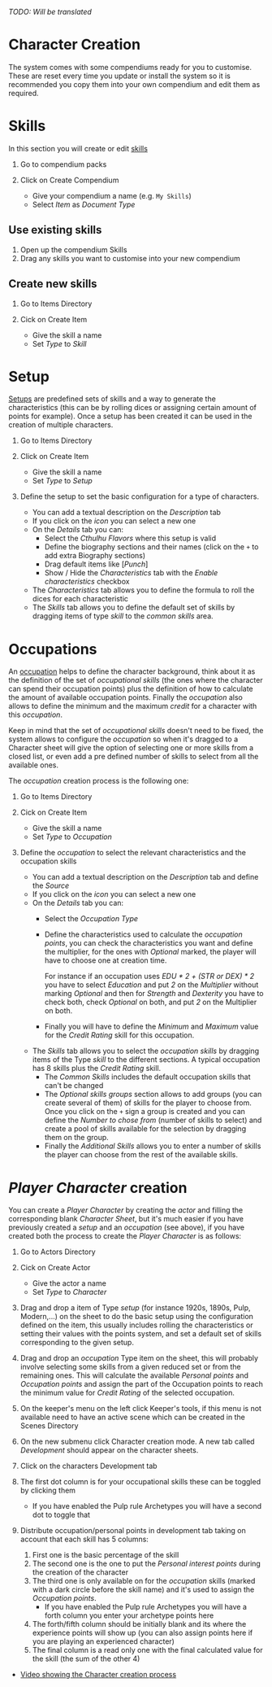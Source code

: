 *TODO: Will be translated*

# Character Creation

The system comes with some compendiums ready for you to customise. These are reset every time you update or install the system so it is recommended you copy them into your own compendium and edit them as required.

# Skills

In this section you will create or edit [skills](item_skill.md)

1. Go to compendium packs
2. Click on Create Compendium

    - Give your compendium a name (e.g. `My Skills`)
    - Select _Item_ as _Document Type_

## Use existing skills

1. Open up the compendium Skills
2. Drag any skills you want to customise into your new compendium

## Create new skills

1. Go to Items Directory
2. Cick on Create Item

    - Give the skill a name
    - Set _Type_ to _Skill_

# Setup

[Setups](item_setup.md) are predefined sets of skills and a way to generate the characteristics (this can be by rolling dices or assigning certain amount of points for example). Once a setup has been created it can be used in the creation of multiple characters.

1. Go to Items Directory
2. Click on Create Item

    - Give the skill a name
    - Set _Type_ to _Setup_

3. Define the setup to set the basic configuration for a type of characters.
    - You can add a textual description on the _Description_ tab
    - If you click on the _icon_ you can select a new one
    - On the _Details_ tab you can:
        - Select the _Cthulhu Flavors_ where this setup is valid
        - Define the biography sections and their names (click on the `+` to add extra Biography sections)
        - Drag default items like [_Punch_]
        - Show / Hide the _Characteristics_ tab with the _Enable characteristics_ checkbox
    - The _Characteristics_ tab allows you to define the formula to roll the dices for each characteristic
    - The _Skills_ tab allows you to define the default set of skills by dragging items of type _skill_ to the _common skills_ area.

# Occupations

An [occupation](item_occupation.md) helps to define the character background, think about it as the definition of the set of _occupational skills_ (the ones where the character can spend their occupation points) plus the definition of how to calculate the amount of available occupation points. Finally the _occupation_ also allows to define the minimum and the maximum _credit_ for a character with this _occupation_.

Keep in mind that the set of _occupational skills_ doesn't need to be fixed, the system allows to configure the _occupation_ so when it's dragged to a Character sheet will give the option of selecting one or more skills from a closed list, or even add a pre defined number of skills to select from all the available ones.

The _occupation_ creation process is the following one:

1. Go to Items Directory
2. Cick on Create Item

    - Give the skill a name
    - Set _Type_ to _Occupation_

3. Define the _occupation_ to select the relevant characteristics and the occupation skills
    - You can add a textual description on the _Description_ tab and define the _Source_
    - If you click on the _icon_ you can select a new one
    - On the _Details_ tab you can:
        - Select the _Occupation Type_
        - Define the characteristics used to calculate the _occupation points_, you can check the characteristics you want and define the multiplier, for the ones with _Optional_ marked, the player will have to choose one at creation time.

            For instance if an occupation uses _EDU * 2 + (STR or DEX) * 2_ you have to select _Education_ and put _2_ on the _Multiplier_ without marking _Optional_ and then for _Strength_ and _Dexterity_ you have to check both, check _Optional_ on both, and put _2_ on the Multiplier on both.

        - Finally you will have to define the _Minimum_ and _Maximum_ value for the _Credit Rating_ skill for this occupation.
    - The _Skills_ tab allows you to select the _occupation skills_ by dragging items of the Type _skill_ to the different sections. A typical occupation has 8 skills plus the _Credit Rating_ skill.
        - The _Common Skills_ includes the default occupation skills that can't be changed
        - The _Optional skills groups_ section allows to add groups (you can create several of them) of skills for the player to choose from. Once you click on the `+` sign a group is created and you can define the _Number to chose from_ (number of skills to select) and create a pool of skills available for the selection by dragging them on the group.
        - Finally the _Additional Skills_ allows you to enter a number of skills the player can choose from the rest of the available skills.

# _Player Character_ creation

You can create a _Player Character_ by creating the _actor_ and filling the corresponding blank _Character Sheet_, but it's much easier if you have previously created a _setup_ and an _occupation_ (see above), if you have created both the process to create the _Player Character_ is as follows:

1. Go to Actors Directory
2. Cick on Create Actor

    - Give the actor a name
    - Set _Type_ to _Character_

3. Drag and drop a item of Type _setup_ (for instance 1920s, 1890s, Pulp, Modern,...) on the sheet to do the basic setup using the configuration defined on the item, this usually includes rolling the characteristics or setting their values with the points system, and set a default set of skills corresponding to the given setup.

4. Drag and drop an _occupation_ Type item on the sheet, this will probably involve selecting some skills from a given reduced set or from the remaining ones. This will calculate the available _Personal points_ and _Occupation points_ and assign the part of the Occupation points to reach the minimum value for _Credit Rating_ of the selected occupation.

5. On the keeper's menu on the left click Keeper's tools, if this menu is not available need to have an active scene which can be created in the Scenes Directory

6. On the new submenu click Character creation mode. A new tab called _Development_ should appear on the character sheets.

7. Click on the characters Development tab

8. The first dot column is for your occupational skills these can be toggled by clicking them
    - If you have enabled the Pulp rule Archetypes you will have a second dot to toggle that

9. Distribute occupation/personal points in development tab taking on account that each skill has 5 columns:
    1. First one is the basic percentage of the skill
    2. The second one is the one to put the _Personal interest points_ during the creation of the character
    3. The third one is only available on for the _occupation_ skills (marked with a dark circle before the skill name) and it's used to assign the _Occupation points_.
        - If you have enabled the Pulp rule Archetypes you will have a forth column you enter your archetype points here
    4. The forth/fifth column should be initially blank and its where the experience points will show up (you can also assign points here if you are playing an experienced character)
    5. The final column is a read only one with the final calculated value for the skill (the sum of the other 4)

- [Video showing the Character creation process](https://www.youtube.com/watch?v=VsQZHVXFwlk)
